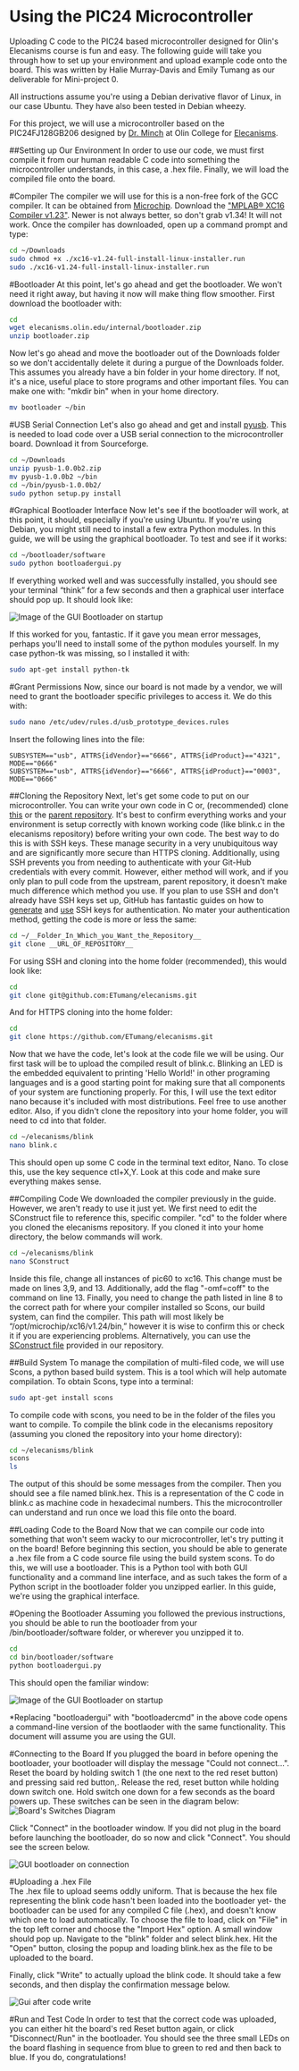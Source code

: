 Using the PIC24 Microcontroller
======

Uploading C code to the PIC24 based microcontroller designed for Olin's Elecanisms course is fun and easy. The following guide will take you through how to set up your environment and upload example code onto the board. This was written by Halie Murray-Davis and Emily Tumang as our deliverable for Mini-project 0. 

All instructions assume you're using a Debian derivative flavor of Linux, in our case Ubuntu. They have also been tested in Debian wheezy. 

For this project, we will use a microcontroller based on the PIC24FJ128GB206 designed by [Dr. Minch](https://github.com/bminch) at Olin College for [Elecanisms](http://elecanisms.olin.edu/). 

##Setting up Our Environment
In order to use our code, we must first compile it from our human readable C code into something the microcontroller understands, in this case, a .hex file. Finally, we will load the compiled file onto the board. 

#Compiler
The compiler we will use for this is a non-free fork of the GCC compiler. It can be obtained from [Microchip](http://www.microchip.com/pagehandler/en_us/devtools/mplabxc/). Download the ["MPLAB® XC16 Compiler v1.23"](http://www.microchip.com/mplabxc16linux). Newer is not always better, so don't grab v1.34! It will not work. Once the compiler has downloaded, open up a command prompt and type: 
```bash
cd ~/Downloads
sudo chmod +x ./xc16-v1.24-full-install-linux-installer.run
sudo ./xc16-v1.24-full-install-linux-installer.run
```
#Bootloader
At this point, let's go ahead and get the bootloader. We won't need it right away, but having it now will make thing flow smoother. First download the bootloader with: 
```bash
cd 
wget elecanisms.olin.edu/internal/bootloader.zip
unzip bootloader.zip
```
Now let's go ahead and move the bootloader out of the Downloads folder so we don't accidentally delete it during a purgue of the Downloads folder. This assumes you already have a bin folder in your home directory. If not, it's a nice, useful place to store programs and other important files. You can make one with: "mkdir bin" when in your home directory. 
```bash
mv bootloader ~/bin
```

#USB Serial Connection
Let's also go ahead and get and install [pyusb](http://sourceforge.net/projects/pyusb). This is needed to load code over a USB serial connection to the microcontroller board. Download it from Sourceforge. 
```bash
cd ~/Downloads
unzip pyusb-1.0.0b2.zip
mv pyusb-1.0.0b2 ~/bin
cd ~/bin/pyusb-1.0.0b2/
sudo python setup.py install
```

#Graphical Bootloader Interface
Now let's see if the bootloader will work, at this point, it should, especially if you're using Ubuntu. If you're using Debian, you might still need to install a few extra Python modules. In this guide, we will be using the graphical bootloader. To test and see if it works:
```bash
cd ~/bootloader/software
sudo python bootloadergui.py 
```
If everything worked well and was successfully installed, you should see your terminal “think” for a few seconds and then a graphical user interface should pop up. It should look like:

![Image of the GUI Bootloader on startup](https://github.com/hmurraydavis/elecanisms/blob/master/blink/GUI_Bootloader_opens.jpg)

If this worked for you, fantastic. If it gave you mean error messages, perhaps you'll need to install some of the python modules yourself. In my case python-tk was missing, so I installed it with: 
```bash
sudo apt-get install python-tk
```

#Grant Permissions
Now, since our board is not made by a vendor, we will need to grant the bootloader specific privileges to access it. We do this with:
```bash 
sudo nano /etc/udev/rules.d/usb_prototype_devices.rules
```
Insert the following lines into the file:
```
SUBSYSTEM=="usb", ATTRS{idVendor}=="6666", ATTRS{idProduct}=="4321", MODE=="0666"
SUBSYSTEM=="usb", ATTRS{idVendor}=="6666", ATTRS{idProduct}=="0003", MODE=="0666"
```
##Cloning the Repository
Next, let's get some code to put on our microcontroller. You can write your own code in C or, (recommended) clone [this](https://github.com/ETumang/elecanisms) or the [parent repository](https://github.com/OlinElecanisms/elecanisms). It's best to confirm everything works and your environment is setup correctly with known working code (like blink.c in the elecanisms repository) before writing your own code. The best way to do this is with SSH keys. These manage security in a very unubiquitous way and are significantly more secure than HTTPS cloning. Additionally, using SSH prevents you from needing to authenticate with your Git-Hub credentials with every commit. However, either method will work, and if you only plan to pull code from the upstream, parent repository, it doesn't make much difference which method you use. If you plan to use SSH and don't already have SSH keys set up, GitHub has fantastic guides on how to [generate](https://help.github.com/articles/generating-ssh-keys/) and [use](https://help.github.com/articles/which-remote-url-should-i-use/#cloning-with-ssh) SSH keys for authentication. No mater your authentication method, getting the code is more or less the same:
```bash
cd ~/__Folder_In_Which_you_Want_the_Repository__
git clone __URL_OF_REPOSITORY__
```
For using SSH and cloning into the home folder (recommended), this would look like: 
```bash
cd
git clone git@github.com:ETumang/elecanisms.git
```
And for HTTPS cloning into the home folder:
```bash
cd
git clone https://github.com/ETumang/elecanisms.git
```

Now that we have the code, let's look at the code file we will be using. Our first task will be to upload the compiled result of blink.c. Blinking an LED is the embedded equivalent to printing 'Hello World!' in other programing languages and is a good starting point for making sure that all components of your system are functioning properly. For this, I will use the text editor nano because it's included with most distributions. Feel free to use another editor. Also, if you didn't clone the repository into your home folder, you will need to cd into that folder.
```bash
cd ~/elecanisms/blink
nano blink.c
```
This should open up some C code in the terminal text editor, Nano. To close this, use the key sequence ctl+X,Y. Look at this code and make sure everything makes sense. 

##Compiling Code
We downloaded the compiler previously in the guide. However, we aren't ready to use it just yet. We first need to edit the SConstruct file to reference this, specific compiler. "cd" to the folder where you cloned the elecanisms repository. If you cloned it into your home directory, the below commands will work. 

```bash
cd ~/elecanisms/blink
nano SConstruct
```
Inside this file, change all instances of pic60 to xc16. This change must be made on lines 3,9, and 13. Additionally, add the flag "-omf=coff" to the command on line 13. Finally, you need to change the path listed in line 8 to the correct path for where your compiler installed so Scons, our build system, can find the compiler. This path will most likely be “/opt/microchip/xc16/v1.24/bin,” however it is wise to confirm this or check it if you are experiencing problems. Alternatively, you can use the [SConstruct file](https://github.com/ETumang/elecanisms/blob/master/blink/SConstruct) provided in our repository. 

##Build System
To manage the compilation of multi-filed code, we will use Scons, a python based build system. This is a tool which will help automate compilation. To obtain Scons, type into a terminal: 
```bash
sudo apt-get install scons
```

To compile code with scons, you need to be in the folder of the files you want to compile. To compile the blink code in the elecanisms repository (assuming you cloned the repository into your home directory):
```bash
cd ~/elecanisms/blink
scons
ls
```
The output of this should be some messages from the compiler. Then you should see a file named blink.hex. This is a representation of the C code in blink.c as machine code in hexadecimal numbers. This the microcontroller can understand and run once we load this file onto the board. 


##Loading Code to the Board
Now that we can compile our code into something that won't seem wacky to our microcontroller, let's try putting it on the board! Before beginning this section, you should be able to generate a .hex file from a C code source file using the build system scons. To do this, we will use a bootloader. This is a Python tool with both GUI functionality and a command line interface, and as such takes the form of a Python script in the bootloader folder you unzipped earlier. In this guide, we're using the graphical interface. 

#Opening the Bootloader
Assuming you followed the previous instructions, you should be able to run the bootloader from your /bin/bootloader/software folder, or wherever you unzipped it to.
 ```bash
 cd
 cd bin/bootloader/software
 python bootloadergui.py
 ```
 This should open the familiar window:
 
 ![Image of the GUI Bootloader on startup](https://github.com/hmurraydavis/elecanisms/blob/master/blink/GUI_Bootloader_opens.jpg)
 
*Replacing "bootloadergui" with "bootloadercmd" in the above code opens a command-line version of the bootlaoder with the same functionality. This document will assume you are using the GUI.
 
#Connecting to the Board
If you plugged the board in before opening the bootloader, your bootloader will display the message "Could not connect...". Reset the board by holding switch 1 (the one next to the red reset button) and pressing said red button,. Release the red, reset button while holding down switch one. Hold switch one down for a few seconds as the board powers up. These switches can be seen in the diagram below: 
![Board's Switches Diagram](https://github.com/hmurraydavis/elecanisms/blob/master/blink/Pic24_board_diagram.jpg)

Click "Connect" in the bootloader window. If you did not plug in the board before launching the bootloader, do so now and click "Connect". You should see the screen below.

![GUI bootloader on connection](https://github.com/hmurraydavis/elecanisms/blob/master/blink/Connected_to_Elecanisms_Board_GUI_Bootloader.jpg)

#Uploading a .hex File  
The .hex file to upload seems oddly uniform. That is because the hex file representing the blink code hasn't been loaded into the bootloader yet- the bootloader can be used for any compiled C file (.hex), and doesn't know which one to load automatically. To choose the file to load, click on "File" in the top left corner and choose the "Import Hex" option. A small window should pop up. Navigate to the "blink" folder and select blink.hex. Hit the "Open" button, closing the popup and loading blink.hex as the file to be uploaded to the board. 

Finally, click "Write" to actually upload the blink code. It should take a few seconds, and then display the confirmation message below.

![Gui after code write](https://github.com/hmurraydavis/elecanisms/blob/master/blink/Write_Successful_GUI_Bootloader.jpg)

#Run and Test Code
In order to test that the correct code was uploaded, you can either hit the board's red Reset button again, or click "Disconnect/Run" in the bootloader. You should see the three small LEDs on the board flashing in sequence from blue to green to red and then back to blue.  If you do, congratulations! 

